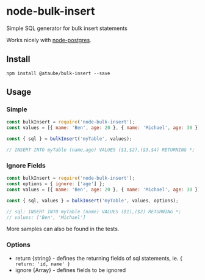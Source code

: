 # node-bulk-insert
Simple SQL generator for bulk insert statements

Works nicely with [node-postgres](https://github.com/brianc/node-postgres).

## Install
`npm install @ataube/bulk-insert --save`

## Usage
### Simple
```javascript
const bulkInsert = require('node-bulk-insert');
const values = [{ name: 'Ben', age: 20 }, { name: 'Michael', age: 30 }]];

const { sql } = bulkInsert('myTable', values);

// INSERT INTO myTable (name,age) VALUES ($1,$2),($3,$4) RETURNING *;
```

### Ignore Fields
```javascript
const bulkInsert = require('node-bulk-insert');
const options = { ignore: ['age'] };
const values = [{ name: 'Ben', age: 20 }, { name: 'Michael', age: 30 }]];

const { sql, values } = bulkInsert('myTable', values, options);

// sql: INSERT INTO myTable (name) VALUES ($1),($2) RETURNING *;
// values: ['Ben', 'Michael']
```

More samples can also be found in the tests.

### Options
* return {string} - defines the returning fields of sql statements, ie. `{ return: 'id, name' }`
* ignore {Array<string>} - defines fields to be ignored